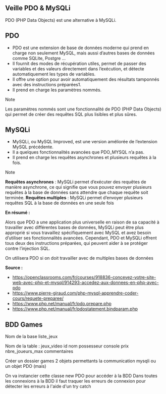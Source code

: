 ## Veille PDO & MySQLi

PDO (PHP Data Objects) est une alternative à MySQLi.

## PDO

- PDO est une extension de base de données moderne qui prend en charge non seulement MySQL, mais aussi d’autres bases de données comme SQLite, Postgre ...
- Il fournit des modes de récupération utiles, permet de passer des variables et des valeurs directement dans l’exécution, et détecte automatiquement les types de variables.
- Il offre une option pour avoir automatiquement des résultats tamponnés avec des instructions préparées1.
- Il prend en charge les paramètres nommés.

> [!NOTE]
> Les paramètres nommés sont une fonctionnalité de PDO (PHP Data Objects) qui permet de créer des requêtes SQL plus lisibles et plus sûres.

## MySQLi

- MySQLi, ou MySQL Improved, est une version améliorée de l’extension MySQL précédente.
- Il a quelques fonctionnalités avancées que PDO_MYSQL n’a pas.
- Il prend en charge les requêtes asynchrones et plusieurs requêtes à la fois.

> [!NOTE]
> **Requêtes asynchrones** : MySQLi permet d’exécuter des requêtes de manière asynchrone, ce qui signifie que vous pouvez envoyer plusieurs requêtes à la base de données sans attendre que chaque requête soit terminée.
> **Requêtes multiples** : MySQLi permet d’envoyer plusieurs requêtes SQL à la base de données en une seule fois

**En résumé :**  
  
Alors que PDO a une application plus universelle en raison de sa capacité à travailler avec différentes bases de données, MySQLi peut être plus approprié si vous travaillez spécifiquement avec MySQL et avez besoin d’utiliser ses fonctionnalités avancées. Cependant, PDO et MySQLi offrent tous deux des instructions préparées, qui peuvent aider à se protéger contre l’injection SQL.

On utilisera PDO si on doit travailler avec de multiples bases de données

**Source :** 
- https://openclassrooms.com/fr/courses/918836-concevez-votre-site-web-avec-php-et-mysql/914293-accedez-aux-donnees-en-php-avec-pdo
- https://www.pierre-giraud.com/php-mysql-apprendre-coder-cours/requete-preparee/
- https://www.php.net/manual/fr/pdo.prepare.php
- https://www.php.net/manual/fr/pdostatement.bindparam.php


## BDD Games

Nom de la base liste_jeux

Nom de la table : jeux_video
id 
nom 
possesseur 
console 
prix 
nbre_joueurs_max 
commentaires

Créer un dossier games
2 objets permettants la communication mysqli ou un objet PDO (mais)

On va instancier cette classe new PDO pour accéder à la BDD
Dans toutes les connexions à la BDD il faut traquer les erreurs de connexion pour détecter les erreurs à l'aide d'un try catch